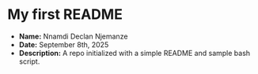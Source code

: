 # My first README

- **Name:**  Nnamdi Declan Njemanze
- **Date:**  September 8th, 2025
- **Description:**  A repo initialized with a simple README and sample bash script.
